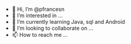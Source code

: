 - 👋 Hi, I’m @pfrancesn
- 👀 I’m interested in ...
- 🌱 I’m currently learning Java, sql and Android
- 💞️ I’m looking to collaborate on ...
- 📫 How to reach me ...

<!---
pfrancesn/pfrancesn is a ✨ special ✨ repository because its `README.md` (this file) appears on your GitHub profile.
You can click the Preview link to take a look at your changes.
--->
